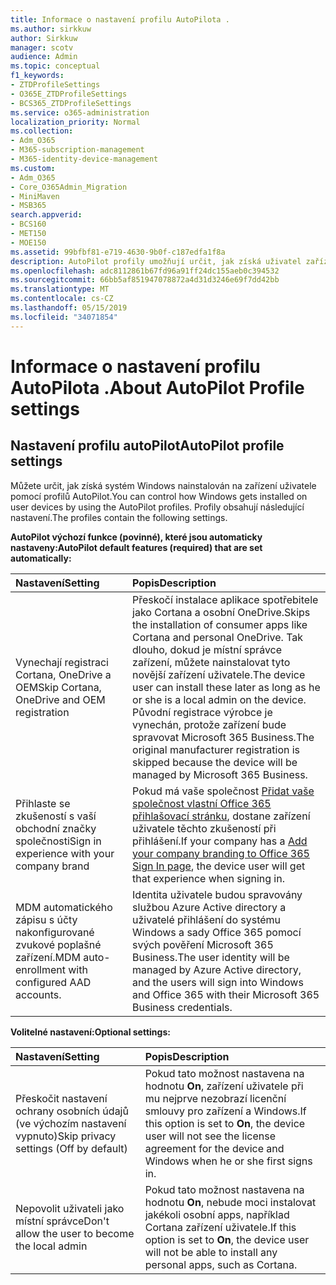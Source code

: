 ```yaml
---
title: Informace o nastavení profilu AutoPilota .
ms.author: sirkkuw
author: Sirkkuw
manager: scotv
audience: Admin
ms.topic: conceptual
f1_keywords:
- ZTDProfileSettings
- O365E_ZTDProfileSettings
- BCS365_ZTDProfileSettings
ms.service: o365-administration
localization_priority: Normal
ms.collection:
- Adm_O365
- M365-subscription-management
- M365-identity-device-management
ms.custom:
- Adm_O365
- Core_O365Admin_Migration
- MiniMaven
- MSB365
search.appverid:
- BCS160
- MET150
- MOE150
ms.assetid: 99bfbf81-e719-4630-9b0f-c187edfa1f8a
description: AutoPilot profily umožňují určit, jak získá uživatel zařízení nainstalován systém Windows. Profily obsahují výchozí a volitelné nastavení, například Přeskočit instalaci Cortana.
ms.openlocfilehash: adc8112861b67fd96a91ff24dc155aeb0c394532
ms.sourcegitcommit: 66bb5af851947078872a4d31d3246e69f7dd42bb
ms.translationtype: MT
ms.contentlocale: cs-CZ
ms.lasthandoff: 05/15/2019
ms.locfileid: "34071854"
---
```

# <a name="about-autopilot-profile-settings"></a><span data-ttu-id="1570c-104">Informace o nastavení profilu AutoPilota .</span><span class="sxs-lookup"><span data-stu-id="1570c-104">About AutoPilot Profile settings</span></span>

## <a name="autopilot-profile-settings"></a><span data-ttu-id="1570c-105">Nastavení profilu autoPilot</span><span class="sxs-lookup"><span data-stu-id="1570c-105">AutoPilot profile settings</span></span>

<span data-ttu-id="1570c-106">Můžete určit, jak získá systém Windows nainstalován na zařízení uživatele pomocí profilů AutoPilot.</span><span class="sxs-lookup"><span data-stu-id="1570c-106">You can control how Windows gets installed on user devices by using the AutoPilot profiles.</span></span> <span data-ttu-id="1570c-107">Profily obsahují následující nastavení.</span><span class="sxs-lookup"><span data-stu-id="1570c-107">The profiles contain the following settings.</span></span>
  
 <span data-ttu-id="1570c-108">**AutoPilot výchozí funkce (povinné), které jsou automaticky nastaveny:**</span><span class="sxs-lookup"><span data-stu-id="1570c-108">**AutoPilot default features (required) that are set automatically:**</span></span>
  
|<span data-ttu-id="1570c-109">**Nastavení**</span><span class="sxs-lookup"><span data-stu-id="1570c-109">**Setting**</span></span>|<span data-ttu-id="1570c-110">**Popis**</span><span class="sxs-lookup"><span data-stu-id="1570c-110">**Description**</span></span>|
|:-----|:-----|
|<span data-ttu-id="1570c-111">Vynechají registraci Cortana, OneDrive a OEM</span><span class="sxs-lookup"><span data-stu-id="1570c-111">Skip Cortana, OneDrive and OEM registration</span></span>  <br/> |<span data-ttu-id="1570c-112">Přeskočí instalace aplikace spotřebitele jako Cortana a osobní OneDrive.</span><span class="sxs-lookup"><span data-stu-id="1570c-112">Skips the installation of consumer apps like Cortana and personal OneDrive.</span></span> <span data-ttu-id="1570c-113">Tak dlouho, dokud je místní správce zařízení, můžete nainstalovat tyto novější zařízení uživatele.</span><span class="sxs-lookup"><span data-stu-id="1570c-113">The device user can install these later as long as he or she is a local admin on the device.</span></span> <span data-ttu-id="1570c-114">Původní registrace výrobce je vynechán, protože zařízení bude spravovat Microsoft 365 Business.</span><span class="sxs-lookup"><span data-stu-id="1570c-114">The original manufacturer registration is skipped because the device will be managed by Microsoft 365 Business.</span></span>  <br/> |
|<span data-ttu-id="1570c-115">Přihlaste se zkušeností s vaší obchodní značky společnosti</span><span class="sxs-lookup"><span data-stu-id="1570c-115">Sign in experience with your company brand</span></span>  <br/> |<span data-ttu-id="1570c-116">Pokud má vaše společnost [Přidat vaše společnost vlastní Office 365 přihlašovací stránku](https://support.office.com/article/a1229cdb-ce19-4da5-90c7-2b9b146aef0a), dostane zařízení uživatele těchto zkušeností při přihlášení.</span><span class="sxs-lookup"><span data-stu-id="1570c-116">If your company has a [Add your company branding to Office 365 Sign In page](https://support.office.com/article/a1229cdb-ce19-4da5-90c7-2b9b146aef0a), the device user will get that experience when signing in.</span></span>  <br/> |
|<span data-ttu-id="1570c-117">MDM automatického zápisu s účty nakonfigurované zvukové poplašné zařízení.</span><span class="sxs-lookup"><span data-stu-id="1570c-117">MDM auto-enrollment with configured AAD accounts.</span></span>  <br/> |<span data-ttu-id="1570c-118">Identita uživatele budou spravovány službou Azure Active directory a uživatelé přihlášení do systému Windows a sady Office 365 pomocí svých pověření Microsoft 365 Business.</span><span class="sxs-lookup"><span data-stu-id="1570c-118">The user identity will be managed by Azure Active directory, and the users will sign into Windows and Office 365 with their Microsoft 365 Business credentials.</span></span>  <br/> |
   
 <span data-ttu-id="1570c-119">**Volitelné nastavení:**</span><span class="sxs-lookup"><span data-stu-id="1570c-119">**Optional settings:**</span></span>
  
|<span data-ttu-id="1570c-120">**Nastavení**</span><span class="sxs-lookup"><span data-stu-id="1570c-120">**Setting**</span></span>|<span data-ttu-id="1570c-121">**Popis**</span><span class="sxs-lookup"><span data-stu-id="1570c-121">**Description**</span></span>|
|:-----|:-----|
|<span data-ttu-id="1570c-122">Přeskočit nastavení ochrany osobních údajů (ve výchozím nastavení vypnuto)</span><span class="sxs-lookup"><span data-stu-id="1570c-122">Skip privacy settings (Off by default)</span></span>  <br/> |<span data-ttu-id="1570c-123">Pokud tato možnost nastavena na hodnotu **On**, zařízení uživatele při mu nejprve nezobrazí licenční smlouvy pro zařízení a Windows.</span><span class="sxs-lookup"><span data-stu-id="1570c-123">If this option is set to **On**, the device user will not see the license agreement for the device and Windows when he or she first signs in.</span></span>  <br/> |
|<span data-ttu-id="1570c-124">Nepovolit uživateli jako místní správce</span><span class="sxs-lookup"><span data-stu-id="1570c-124">Don't allow the user to become the local admin</span></span>  <br/> |<span data-ttu-id="1570c-125">Pokud tato možnost nastavena na hodnotu **On**, nebude moci instalovat jakékoli osobní apps, například Cortana zařízení uživatele.</span><span class="sxs-lookup"><span data-stu-id="1570c-125">If this option is set to **On**, the device user will not be able to install any personal apps, such as Cortana.</span></span>  <br/> |
   
